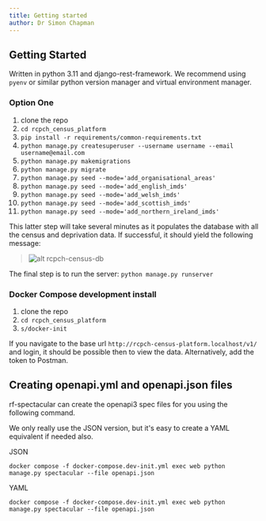 ```yaml
---
title: Getting started
author: Dr Simon Chapman
---
```


## Getting Started

Written in python 3.11 and django-rest-framework. We recommend using `pyenv` or similar python version manager and virtual environment manager.

### Option One

1. clone the repo
2. ```cd rcpch_census_platform```
3. ```pip install -r requirements/common-requirements.txt```
4. ```python manage.py createsuperuser --username username --email username@email.com```
5. ```python manage.py makemigrations```
6. ```python manage.py migrate```
7. ```python manage.py seed --mode='add_organisational_areas'```
8. ```python manage.py seed --mode='add_english_imds'```
9. ```python manage.py seed --mode='add_welsh_imds'```
10. ```python manage.py seed --mode='add_scottish_imds'```
11. ```python manage.py seed --mode='add_northern_ireland_imds'```

This latter step will take several minutes as it populates the database with all the census and deprivation data. If successful, it should yield the following message:
> ![alt rcpch-census-db](static/images/census_db_screenshot.png?raw=true)

The final step is to run the server:
```python manage.py runserver```

### Docker Compose development install

<!-- the below needs a rewrite to include 'docker compose exec web' in front of all the commands -->
1. clone the repo
2. ```cd rcpch_census_platform```
3. ```s/docker-init```

If you navigate to the base url ```http://rcpch-census-platform.localhost/v1/``` and login, it should be possible then to view the data. Alternatively, add the token to Postman.

## Creating openapi.yml and openapi.json files

rf-spectacular can create the openapi3 spec files for you using the following command.

We only really use the JSON version, but it's easy to create a YAML equivalent if needed also.

JSON

```shell
docker compose -f docker-compose.dev-init.yml exec web python manage.py spectacular --file openapi.json
```

YAML

```shell
docker compose -f docker-compose.dev-init.yml exec web python manage.py spectacular --file openapi.json
```
